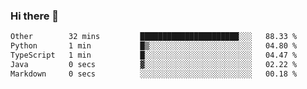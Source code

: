 ### Hi there 👋

<!--START_SECTION:waka-->

```txt
Other        32 mins         ██████████████████████░░░   88.33 %
Python       1 min           █▒░░░░░░░░░░░░░░░░░░░░░░░   04.80 %
TypeScript   1 min           █░░░░░░░░░░░░░░░░░░░░░░░░   04.47 %
Java         0 secs          ▓░░░░░░░░░░░░░░░░░░░░░░░░   02.22 %
Markdown     0 secs          ░░░░░░░░░░░░░░░░░░░░░░░░░   00.18 %
```

<!--END_SECTION:waka-->

<!--
**jerry-shao/jerry-shao** is a ✨ _special_ ✨ repository because its `README.md` (this file) appears on your GitHub profile.

Here are some ideas to get you started:

- 🔭 I’m currently working on ...
- 🌱 I’m currently learning ...
- 👯 I’m looking to collaborate on ...
- 🤔 I’m looking for help with ...
- 💬 Ask me about ...
- 📫 How to reach me: ...
- 😄 Pronouns: ...
- ⚡ Fun fact: ...
-->
